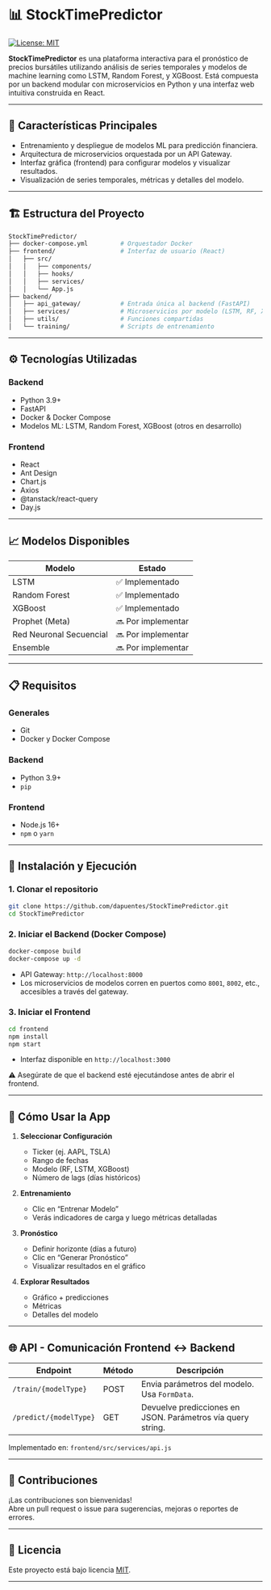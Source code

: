 # 📊 StockTimePredictor

[![License: MIT](https://img.shields.io/badge/License-MIT-yellow.svg)](https://opensource.org/licenses/MIT)

**StockTimePredictor** es una plataforma interactiva para el pronóstico de precios bursátiles utilizando análisis de series temporales y modelos de machine learning como LSTM, Random Forest, y XGBoost. Está compuesta por un backend modular con microservicios en Python y una interfaz web intuitiva construida en React.

---

## 🧠 Características Principales

- Entrenamiento y despliegue de modelos ML para predicción financiera.
- Arquitectura de microservicios orquestada por un API Gateway.
- Interfaz gráfica (frontend) para configurar modelos y visualizar resultados.
- Visualización de series temporales, métricas y detalles del modelo.

---

## 🏗️ Estructura del Proyecto

```bash
StockTimePredictor/
├── docker-compose.yml         # Orquestador Docker
├── frontend/                  # Interfaz de usuario (React)
│   ├── src/
│   │   ├── components/
│   │   ├── hooks/
│   │   ├── services/
│   │   └── App.js
├── backend/
│   ├── api_gateway/           # Entrada única al backend (FastAPI)
│   ├── services/              # Microservicios por modelo (LSTM, RF, XGB)
│   ├── utils/                 # Funciones compartidas
│   └── training/              # Scripts de entrenamiento
```

---

## ⚙️ Tecnologías Utilizadas

### Backend

- Python 3.9+
- FastAPI
- Docker & Docker Compose
- Modelos ML: LSTM, Random Forest, XGBoost (otros en desarrollo)

### Frontend

- React
- Ant Design
- Chart.js
- Axios
- @tanstack/react-query
- Day.js

---

## 📈 Modelos Disponibles

| Modelo | Estado |
|--------|--------|
| LSTM   | ✅ Implementado |
| Random Forest | ✅ Implementado |
| XGBoost | ✅ Implementado |
| Prophet (Meta) | 🔜 Por implementar |
| Red Neuronal Secuencial | 🔜 Por implementar |
| Ensemble | 🔜 Por implementar |

---

## 📋 Requisitos

### Generales

- Git
- Docker y Docker Compose

### Backend

- Python 3.9+
- `pip`

### Frontend

- Node.js 16+
- `npm` o `yarn`

---

## 🚀 Instalación y Ejecución

### 1. Clonar el repositorio

```bash
git clone https://github.com/dapuentes/StockTimePredictor.git
cd StockTimePredictor
```

### 2. Iniciar el Backend (Docker Compose)

```bash
docker-compose build
docker-compose up -d
```

- API Gateway: `http://localhost:8000`
- Los microservicios de modelos corren en puertos como `8001`, `8002`, etc., accesibles a través del gateway.

### 3. Iniciar el Frontend

```bash
cd frontend
npm install
npm start
```

- Interfaz disponible en `http://localhost:3000`

⚠️ Asegúrate de que el backend esté ejecutándose antes de abrir el frontend.

---

## 🧪 Cómo Usar la App

1. **Seleccionar Configuración**
   - Ticker (ej. AAPL, TSLA)
   - Rango de fechas
   - Modelo (RF, LSTM, XGBoost)
   - Número de lags (días históricos)

2. **Entrenamiento**
   - Clic en “Entrenar Modelo”
   - Verás indicadores de carga y luego métricas detalladas

3. **Pronóstico**
   - Definir horizonte (días a futuro)
   - Clic en “Generar Pronóstico”
   - Visualizar resultados en el gráfico

4. **Explorar Resultados**
   - Gráfico + predicciones
   - Métricas
   - Detalles del modelo

---

## 🌐 API - Comunicación Frontend <-> Backend

| Endpoint | Método | Descripción |
|----------|--------|-------------|
| `/train/{modelType}` | POST | Envia parámetros del modelo. Usa `FormData`. |
| `/predict/{modelType}` | GET | Devuelve predicciones en JSON. Parámetros vía query string. |

Implementado en: `frontend/src/services/api.js`

---

## 🤝 Contribuciones

¡Las contribuciones son bienvenidas!  
Abre un pull request o issue para sugerencias, mejoras o reportes de errores.

---

## 📄 Licencia

Este proyecto está bajo licencia [MIT](https://opensource.org/licenses/MIT).

---
